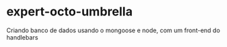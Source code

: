 # expert-octo-umbrella
Criando banco de dados usando o mongoose e node, com um front-end do handlebars
